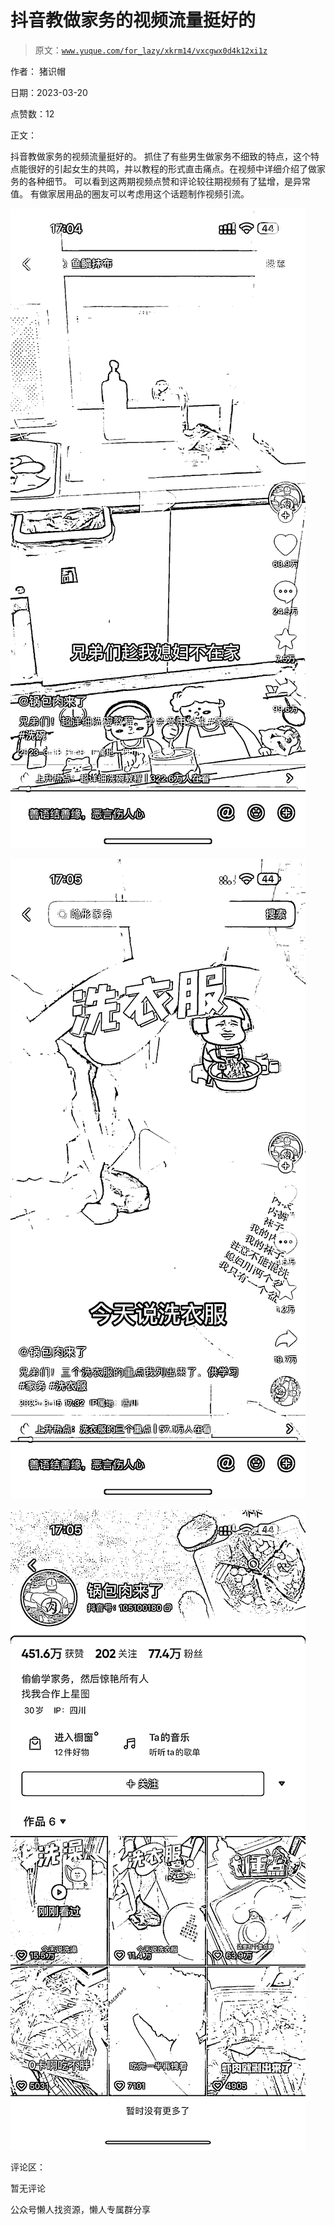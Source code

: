 # 抖音教做家务的视频流量挺好的

> 原文：[`www.yuque.com/for_lazy/xkrm14/vxcgwx0d4k12xi1z`](https://www.yuque.com/for_lazy/xkrm14/vxcgwx0d4k12xi1z)



作者： 猪识帽



日期：2023-03-20



点赞数：12



正文：



抖音教做家务的视频流量挺好的。 抓住了有些男生做家务不细致的特点，这个特点能很好的引起女生的共鸣，并以教程的形式直击痛点。在视频中详细介绍了做家务的各种细节。 可以看到这两期视频点赞和评论较往期视频有了猛增，是异常值。 有做家居用品的圈友可以考虑用这个话题制作视频引流。



![](img/b7cdad86b1019ebcb3cf183cd0dd6b1a.png)  

![](img/a099c2e3ad91067814909f1a5cc906f3.png)  

![](img/97783cb4b1effd838905748a94f67dde.png)  

评论区：



暂无评论



公众号懒人找资源，懒人专属群分享

</ne-p></ne-p></ne-p>